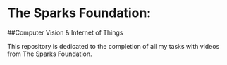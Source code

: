 # The Sparks Foundation:
##Computer Vision & Internet of Things

This repository is dedicated to the completion of all my tasks with videos from The Sparks Foundation.
